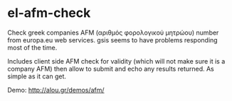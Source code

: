 el-afm-check
============

Check greek companies AFM (αριθμός φορολογικού μητρώου) number from europa.eu web services.
gsis seems to have problems responding most of the time.

Includes client side AFM check for validity (which will not make sure it is a company AFM) then allow to submit and echo any results returned.
As simple as it can get.

Demo: http://alou.gr/demos/afm/
